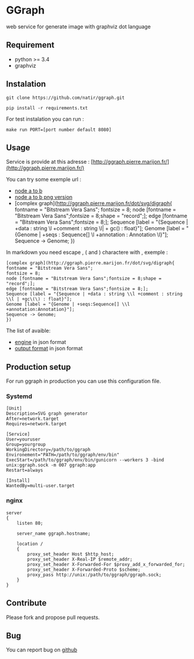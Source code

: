 # GGraph

web service for generate image with graphviz dot language

## Requirement

* python >= 3.4
* graphviz

## Instalation

	git clone https://github.com/natir/ggraph.git

	pip install -r requirements.txt

For test instalation you can run :

	make run PORT=[port number default 8080]


## Usage

Service is provide at this adresse : [http://ggraph.pierre.marijon.fr/](http://ggraph.pierre.marijon.fr/)

You can try some exemple url :

* [node a to b](http://ggraph.pierre.marijon.fr/dot/svg/digraph{a->b;})
* [node a to b png version](http://ggraph.pierre.marijon.fr/dot/png/digraph{a->b;})
* [complex graph](http://ggraph.pierre.marijon.fr/dot/svg/digraph{
    fontname = "Bitstream Vera Sans";
    fontsize = 8;
    node [fontname = "Bitstream Vera Sans";fontsize = 8;shape = "record";];
    edge [fontname = "Bitstream Vera Sans";fontsize = 8;];
    Sequence [label = "{Sequence | +data : string \\l +comment : string \\l| + gc\(\) : float}"];
    Genome [label = "{Genome | +seqs : Sequence[] \\l +annotation : Annotation \\l}"];
    Sequence -> Genome;
})

In markdown you need escape \, ( and ) charactere with \, exemple :

	[complex graph](http://ggraph.pierre.marijon.fr/dot/svg/digraph{
	fontname = "Bitstream Vera Sans";
	fontsize = 8;
	node [fontname = "Bitstream Vera Sans";fontsize = 8;shape = "record";];
	edge [fontname = "Bitstream Vera Sans";fontsize = 8;];
	Sequence [label = "{Sequence | +data : string \\l +comment : string \\l | +gc\(\) : float}"];
	Genome [label = "{Genome | +seqs:Sequence[] \\l +annotation:Annotation}"];
	Sequence -> Genome;
	})

The list of avaible:

* [engine](http://ggraph.pierre.marijon.fr/engine) in json format
* [output format](http://ggraph.pierre.marijon.fr/format) in json format

## Production setup

For run ggraph in production you can use this configuration file.

### Systemd

	[Unit]
	Description=SVG graph generator
	After=network.target
	Requires=network.target

	[Service]
	User=youruser
	Group=yourgroup
	WorkingDirectory=/path/to/ggraph
	Environement="PATH=/path/to/ggraph/env/bin"
	ExecStart=/path/to/ggraph/env/bin/gunicorn --workers 3 -bind unix:ggraph.sock -m 007 ggraph:app
	Restart=always

	[Install]
	WantedBy=multi-user.target

### nginx

	server
	{
		listen 80;

	    server_name ggraph.hostname;

	    location /
		{
			proxy_set_header Host $http_host;
			proxy_set_header X-Real-IP $remote_addr;
			proxy_set_header X-Forwarded-For $proxy_add_x_forwarded_for;
			proxy_set_header X-Forwarded-Proto $scheme;
			proxy_pass http://unix:/path/to/ggraph/ggraph.sock;
		}
	}

## Contribute

Please fork and propose pull requests.

## Bug

You can report bug on [github](https://github.com/natir/ggraph/issues)

